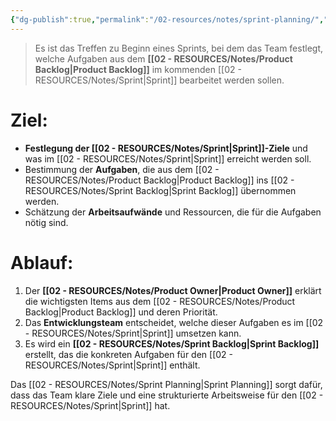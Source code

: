 ```yaml
---
{"dg-publish":true,"permalink":"/02-resources/notes/sprint-planning/","tags":["projektmanagement/vorgehensmodell/agile"],"noteIcon":"","updated":"2025-09-05T10:12:31.987+02:00"}
---
```


>Es ist das Treffen zu Beginn eines Sprints, bei dem das Team festlegt, welche Aufgaben aus dem **[[02 - RESOURCES/Notes/Product Backlog\|Product Backlog]]** im kommenden [[02 - RESOURCES/Notes/Sprint\|Sprint]] bearbeitet werden sollen.

# Ziel:

- **Festlegung der [[02 - RESOURCES/Notes/Sprint\|Sprint]]-Ziele** und was im [[02 - RESOURCES/Notes/Sprint\|Sprint]] erreicht werden soll.
- Bestimmung der **Aufgaben**, die aus dem [[02 - RESOURCES/Notes/Product Backlog\|Product Backlog]] ins [[02 - RESOURCES/Notes/Sprint Backlog\|Sprint Backlog]] übernommen werden.
- Schätzung der **Arbeitsaufwände** und Ressourcen, die für die Aufgaben nötig sind.

# Ablauf:

1. Der **[[02 - RESOURCES/Notes/Product Owner\|Product Owner]]** erklärt die wichtigsten Items aus dem [[02 - RESOURCES/Notes/Product Backlog\|Product Backlog]] und deren Priorität.
2. Das **Entwicklungsteam** entscheidet, welche dieser Aufgaben es im [[02 - RESOURCES/Notes/Sprint\|Sprint]] umsetzen kann.
3. Es wird ein **[[02 - RESOURCES/Notes/Sprint Backlog\|Sprint Backlog]]** erstellt, das die konkreten Aufgaben für den [[02 - RESOURCES/Notes/Sprint\|Sprint]] enthält.

Das [[02 - RESOURCES/Notes/Sprint Planning\|Sprint Planning]] sorgt dafür, dass das Team klare Ziele und eine strukturierte Arbeitsweise für den [[02 - RESOURCES/Notes/Sprint\|Sprint]] hat.